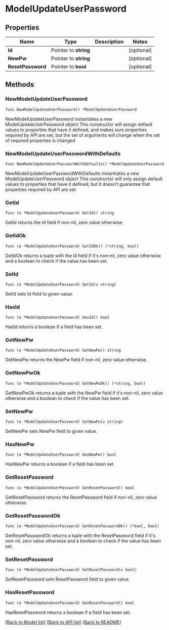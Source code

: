# ModelUpdateUserPassword

## Properties

Name | Type | Description | Notes
------------ | ------------- | ------------- | -------------
**Id** | Pointer to **string** |  | [optional] 
**NewPw** | Pointer to **string** |  | [optional] 
**ResetPassword** | Pointer to **bool** |  | [optional] 

## Methods

### NewModelUpdateUserPassword

`func NewModelUpdateUserPassword() *ModelUpdateUserPassword`

NewModelUpdateUserPassword instantiates a new ModelUpdateUserPassword object
This constructor will assign default values to properties that have it defined,
and makes sure properties required by API are set, but the set of arguments
will change when the set of required properties is changed

### NewModelUpdateUserPasswordWithDefaults

`func NewModelUpdateUserPasswordWithDefaults() *ModelUpdateUserPassword`

NewModelUpdateUserPasswordWithDefaults instantiates a new ModelUpdateUserPassword object
This constructor will only assign default values to properties that have it defined,
but it doesn't guarantee that properties required by API are set

### GetId

`func (o *ModelUpdateUserPassword) GetId() string`

GetId returns the Id field if non-nil, zero value otherwise.

### GetIdOk

`func (o *ModelUpdateUserPassword) GetIdOk() (*string, bool)`

GetIdOk returns a tuple with the Id field if it's non-nil, zero value otherwise
and a boolean to check if the value has been set.

### SetId

`func (o *ModelUpdateUserPassword) SetId(v string)`

SetId sets Id field to given value.

### HasId

`func (o *ModelUpdateUserPassword) HasId() bool`

HasId returns a boolean if a field has been set.

### GetNewPw

`func (o *ModelUpdateUserPassword) GetNewPw() string`

GetNewPw returns the NewPw field if non-nil, zero value otherwise.

### GetNewPwOk

`func (o *ModelUpdateUserPassword) GetNewPwOk() (*string, bool)`

GetNewPwOk returns a tuple with the NewPw field if it's non-nil, zero value otherwise
and a boolean to check if the value has been set.

### SetNewPw

`func (o *ModelUpdateUserPassword) SetNewPw(v string)`

SetNewPw sets NewPw field to given value.

### HasNewPw

`func (o *ModelUpdateUserPassword) HasNewPw() bool`

HasNewPw returns a boolean if a field has been set.

### GetResetPassword

`func (o *ModelUpdateUserPassword) GetResetPassword() bool`

GetResetPassword returns the ResetPassword field if non-nil, zero value otherwise.

### GetResetPasswordOk

`func (o *ModelUpdateUserPassword) GetResetPasswordOk() (*bool, bool)`

GetResetPasswordOk returns a tuple with the ResetPassword field if it's non-nil, zero value otherwise
and a boolean to check if the value has been set.

### SetResetPassword

`func (o *ModelUpdateUserPassword) SetResetPassword(v bool)`

SetResetPassword sets ResetPassword field to given value.

### HasResetPassword

`func (o *ModelUpdateUserPassword) HasResetPassword() bool`

HasResetPassword returns a boolean if a field has been set.


[[Back to Model list]](../README.md#documentation-for-models) [[Back to API list]](../README.md#documentation-for-api-endpoints) [[Back to README]](../README.md)


